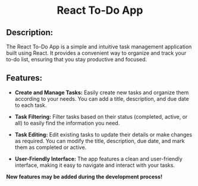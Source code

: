 <h1 align="center">React To-Do App</h1>

## Description:

The React To-Do App is a simple and intuitive task management application built using React. It provides a convenient way to organize and track your to-do list, ensuring that you stay productive and focused.

## Features:

- **Create and Manage Tasks:** Easily create new tasks and organize them according to your needs. You can add a title, description, and due date to each task.

- **Task Filtering:** Filter tasks based on their status (completed, active, or all) to easily find the information you need.

- **Task Editing:** Edit existing tasks to update their details or make changes as required. You can modify the title, description, due date, and mark them as completed or active.

- **User-Friendly Interface:** The app features a clean and user-friendly interface, making it easy to navigate and interact with your tasks.


**New features may be added during the development process!**